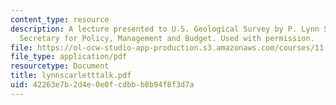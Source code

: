 ```yaml
---
content_type: resource
description: A lecture presented to U.S. Geological Survey by P. Lynn Scarlett, Assistant
  Secretary for Policy, Management and Budget. Used with permission.
file: https://ol-ocw-studio-app-production.s3.amazonaws.com/courses/11-942-use-of-joint-fact-finding-in-science-intensive-policy-disputes-part-ii-spring-2004/42263e7b2d4e0e0fcdbbb8b94f8f3d7a_lynnscarletttalk.pdf
file_type: application/pdf
resourcetype: Document
title: lynnscarletttalk.pdf
uid: 42263e7b-2d4e-0e0f-cdbb-b8b94f8f3d7a
---
```

